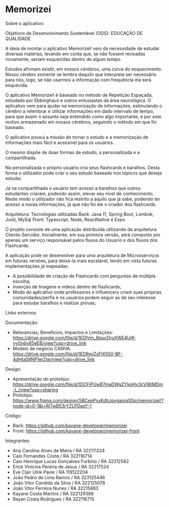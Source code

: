 # Memorizei
Sobre o aplicativo:

Objetivos de Desenvolvimento Sustentável (ODS): EDUCAÇÃO DE QUALIDADE

A ideia de montar o aplicativo Memorizei! veio da necessidade de estudar diversas matérias, levando em conta que, se não fossem revisadas novamente, seriam esquecidas dentro de algum tempo. 

Estudos afirmam existir, em nossos cérebros, uma curva do esquecimento. Nosso cérebro somente se lembra daquilo que interpreta ser necessário para nós, logo, se não usarmos a informação com frequência ela será esquecida.

O aplicativo Memorizei! é baseado no método de Repetição Espaçada, estudado por Ebbinghaus e outros entusiastas da área neurológica. O aplicativo vem para ajudar na memorização de informações, estimulando o cérebro a relembrar e utilizar informações em dado intervalo de tempo, para que assim o assunto seja entendido como algo importante, e por este motivo armazenado em nossos cérebros, seguindo o método em que foi baseado.

O aplicativo possui a missão de tornar o estudo e a memorização de informações mais fácil e acessível para os usuários.

O mesmo dispõe de duas formas de estudo, a personalizada e a compartilhada.

Na personalizada o próprio usuário cria seus flashcards e baralhos. Desta forma o utilizador pode criar o seu estudo baseado nos tópicos que deseja estudar.

Já na compartilhada o usuário tem acesso a baralhos que outros estudantes criaram, podendo assim, elevar seu nível de conhecimento. Neste modo o utilizador não fica restrito a aquilo que já sabe, podendo ter acesso a novas informações, já que não foi ele o criador dos flashcards.


Arquitetura: 
Tecnologias utilizadas
Back: Java 11, Spring Boot, Lombok, Junit, MySql
Front: Typescript, Node, ReactNative e Expo

O projeto consiste de uma aplicação distribuida utilizando da arquitetura Cliente-Servidor. 
Inicialmente, em sua primeira versão, será composto por apenas um serviço responsável pelos fluxos do Usuario e dos fluxos dos Flashcards.

A aplicação pode se desenvolver para uma arquitetura de Microsserviços em futuras versões, para deixa-la mais escalável, tendo em vista futuras implementações já mapeadas: 
- A possibilidade de criação de Flashcards com perguntas de múltipla escolha;
- Inserção de Imagens e videos dentro de flashcards;
- Modo do aplicativo onde professores e influencers criam suas próprias comunidades/perfis e os usuários podem seguir as de seu interesse para estudar baralhos e realizar provas;

Links externos:

Documentação:
- Relevancias, Benefícios, Impactos e Limitações: https://drive.google.com/file/d/1EDlVm_BqucDroXWE4UjK-yyGnbv85eEB/view?usp=drive_link
- Modelo de negócio CANVA: https://drive.google.com/file/d/1EDRwjZsFlX550-BF-4dHta59NP1erZiw/view?usp=drive_link

Design:
- Apresentação do prototipo: https://drive.google.com/file/d/1DCFiPUwB7maDWgZYkpHv3cVIRtMDm-t_/view?usp=sharing
- Prototipo: https://www.figma.com/design/5BCepPsxKdtiJqvgamqSSp/memorizei!?node-id=0-1&t=RjTwB53rYZLPDasY-1

Código:
- Back: https://github.com/kayane-developer/memorizei
- Front: https://github.com/kayane-developer/memorizei-front

Integrantes:
- Ana Carolina Alves de Meira / RA 322111224
- Caio Fernandes Costa / RA 322116714
- Caio Henrique Lucas Gonçalves Furbino / RA 32312592
- Erick Vinícios Pereira de Jesus / RA 32217524
- Eve Clair Ulrik Pavie / RA 119122204
- João Pedro de Lima Ramos / RA 323125446
- João Vitor Candido da Silva / RA 322125078
- João Vitor Ferreira Nunes / RA 32215883
- Kayane Costa Martins / RA 322129388
- Rayan Costa Rodrigues / RA 322116715
